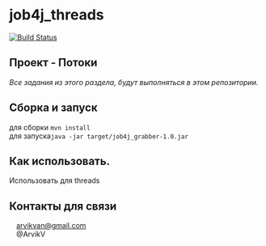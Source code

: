 # job4j_threads
[![Build Status](https://app.travis-ci.com/ArvikVan/job4j_threads.svg?branch=main)](https://app.travis-ci.com/ArvikVan/job4j_threads)


## Проект - Потоки<br>
_Все задания из этого раздела, будут выполняться в этом репозитории._

## Сборка и запуск<br>
для сборки `mvn install`<br>
для запуска`java -jar target/job4j_grabber-1.0.jar`

## Как использовать.<br>
Использовать для threads

## Контакты для связи<br>
<img src="https://img.icons8.com/clouds/100/000000/gmail-new.png" width="10"/> arvikvan@gmail.com<br>
<img src="https://img.icons8.com/color/100/000000/telegram-app--v2.png" width="10"/> @ArvikV

